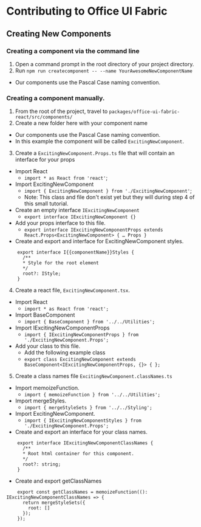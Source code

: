 # Contributing to Office UI Fabric

## Creating New Components

### Creating a component via the command line
1. Open a command prompt in the root directory of your project directory.
2. Run `npm run createcomponent -- --name YourAwesomeNewComponentName`
  * Our components use the Pascal Case naming convention.

### Creating a component manually.
1. From the root of the project, travel to `packages/office-ui-fabric-react/src/components/`
2. Create a new folder here with your component name
  * Our components use the Pascal Case naming convention.
  * In this example the component will be called `ExcitingNewComponent`.
3. Create a `ExcitingNewComponent.Props.ts` file that will contain an interface for your props
  * Import React
    * `import * as React from 'react'`;
  * Import ExcitingNewComponent
    * `import { ExcitingNewComponent } from './ExcitingNewComponent'`;
    * Note: This class and file don't exist yet but they will during step 4 of this small tutorial.
  * Create an empty interface `IExcitingNewComponent`
    * `export interface IExcitingNewComponent {}`
  * Add your props interface to this file.
    * `export interface IExcitingNewComponentProps extends React.Props<ExcitingNewComponent> { … Props }`
  * Create and export and interface for ExcitingNewComponent styles.
```
    export interface I{{componentName}}Styles {
      /**
      * Style for the root element
      */
      root?: IStyle;
    }
```
4. Create a react file, `ExcitingNewComponent.tsx`.
  * Import React
    * `import * as React from 'react';`
  * Import BaseComponent
    * `import { BaseComponent } from '../../Utilities';`
  * Import IExcitingNewComponentProps
    * `import { IExcitingNewComponentProps } from './ExcitingNewComponent.Props';`
  * Add your class to this file.
    * Add the following example class
    * `export class ExcitingNewComponent extends BaseComponent<IExcitingNewComponentProps, {}> { };`
5. Create a class names file `ExcitingNewComponent.classNames.ts`
  * Import memoizeFunction.
    * `import { memoizeFunction } from '../../Utilities';`
  * Import mergeStyles.
    * `import { mergeStyleSets } from '../../Styling';`
  * Import ExcitingNewComponent.
    * `import { IExcitingNewComponentStyles } from './ExcitingNewComponent.Props';`
  * Create and export an interface for your class names.
```
    export interface IExcitingNewComponentClassNames {
      /**
      * Root html container for this component.
      */
      root?: string;
    }
```
  * Create and export getClassNames
```
    export const getClassNames = memoizeFunction((): IExcitingNewComponentClassNames => {
      return mergeStyleSets({
        root: []
      });
    });
```